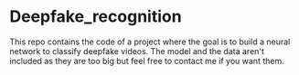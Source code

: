 # Deepfake_recognition

This repo contains the code of a project where the goal is to build a neural network to classify deepfake videos. The model and the data aren't included as they are too big but feel free to contact me if you want them.

